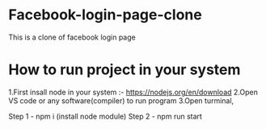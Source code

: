 # Facebook-login-page-clone
This is a clone of facebook login page

# How to run project in your system

1.First insall node in your system :- https://nodejs.org/en/download
2.Open VS code or any software(compiler) to run program
3.Open turminal, 

Step 1 - npm i (install node module) 
Step 2 - npm run start

 
